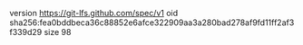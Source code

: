 version https://git-lfs.github.com/spec/v1
oid sha256:fea0bddbeca36c88852e6afce322909aa3a280bad278af9fd11ff2af3f339d29
size 98
